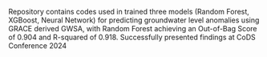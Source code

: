 Repository contains codes used in trained three models (Random Forest, XGBoost, Neural Network) for predicting groundwater level anomalies using GRACE derived GWSA, with Random Forest achieving an Out-of-Bag Score of 0.904 and R-squared of 0.918.
Successfully presented findings at CoDS Conference 2024
